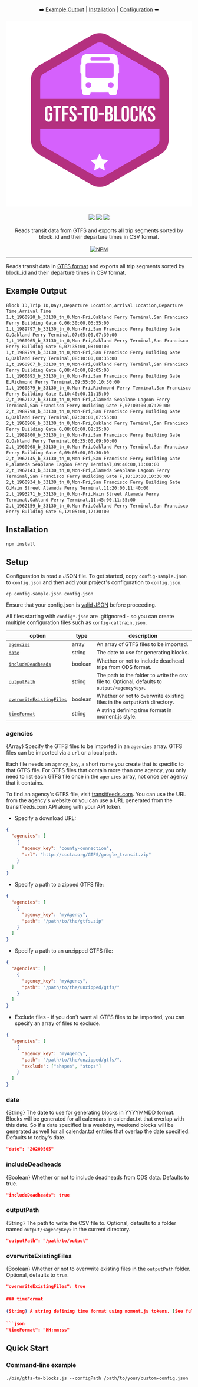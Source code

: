 <p align="center">
  ➡️
  <a href="#example-output">Example Output</a> |
  <a href="#installation">Installation</a> |
  <a href="#configuration">Configuration</a>
  ⬅️
  <br /><br />
  <img src="docs/images/gtfs-to-blocks-logo.svg" alt="GTFS-to-blocks" />
  <br /><br />
  <a href="https://www.npmjs.com/package/gtfs-to-blocks" rel="nofollow"><img src="https://img.shields.io/npm/v/gtfs-to-blocks.svg?style=flat" style="max-width: 100%;"></a>
  <a href="https://www.npmjs.com/package/gtfs-to-blocks" rel="nofollow"><img src="https://img.shields.io/npm/dm/gtfs-to-blocks.svg?style=flat" style="max-width: 100%;"></a>
  <img src="https://img.shields.io/badge/License-MIT-yellow.svg">
  <br /><br />
  Reads transit data from GTFS and exports all trip segments sorted by block_id and their departure times in CSV format.
  <br /><br />
  <a href="https://nodei.co/npm/gtfs-to-blocks/" rel="nofollow"><img src="https://nodei.co/npm/gtfs-to-blocks.png?downloads=true" alt="NPM" style="max-width: 100%;"></a>
</p>

<hr>

Reads transit data in [GTFS format](https://developers.google.com/transit/gtfs/) and exports all trip segments sorted by block_id and their departure times in CSV format.

## Example Output

```csv
Block ID,Trip ID,Days,Departure Location,Arrival Location,Departure Time,Arrival Time
1,t_1960920_b_33130_tn_0,Mon-Fri,Oakland Ferry Terminal,San Francisco Ferry Building Gate G,06:30:00,06:55:00
1,t_1989797_b_33130_tn_0,Mon-Fri,San Francisco Ferry Building Gate G,Oakland Ferry Terminal,07:05:00,07:30:00
1,t_1960965_b_33130_tn_0,Mon-Fri,Oakland Ferry Terminal,San Francisco Ferry Building Gate G,07:35:00,08:00:00
1,t_1989799_b_33130_tn_0,Mon-Fri,San Francisco Ferry Building Gate G,Oakland Ferry Terminal,08:10:00,08:35:00
1,t_1960967_b_33130_tn_0,Mon-Fri,Oakland Ferry Terminal,San Francisco Ferry Building Gate G,08:40:00,09:05:00
1,t_1960893_b_33130_tn_0,Mon-Fri,San Francisco Ferry Building Gate E,Richmond Ferry Terminal,09:55:00,10:30:00
1,t_1960879_b_33130_tn_0,Mon-Fri,Richmond Ferry Terminal,San Francisco Ferry Building Gate E,10:40:00,11:15:00
2,t_1962122_b_33130_tn_0,Mon-Fri,Alameda Seaplane Lagoon Ferry Terminal,San Francisco Ferry Building Gate F,07:00:00,07:20:00
2,t_1989798_b_33130_tn_0,Mon-Fri,San Francisco Ferry Building Gate G,Oakland Ferry Terminal,07:30:00,07:55:00
2,t_1960966_b_33130_tn_0,Mon-Fri,Oakland Ferry Terminal,San Francisco Ferry Building Gate G,08:00:00,08:25:00
2,t_1989800_b_33130_tn_0,Mon-Fri,San Francisco Ferry Building Gate G,Oakland Ferry Terminal,08:35:00,09:00:00
2,t_1960968_b_33130_tn_0,Mon-Fri,Oakland Ferry Terminal,San Francisco Ferry Building Gate G,09:05:00,09:30:00
2,t_1962145_b_33130_tn_0,Mon-Fri,San Francisco Ferry Building Gate F,Alameda Seaplane Lagoon Ferry Terminal,09:40:00,10:00:00
2,t_1962143_b_33130_tn_0,Mon-Fri,Alameda Seaplane Lagoon Ferry Terminal,San Francisco Ferry Building Gate F,10:10:00,10:30:00
2,t_1960934_b_33130_tn_0,Mon-Fri,San Francisco Ferry Building Gate G,Main Street Alameda Ferry Terminal,11:20:00,11:40:00
2,t_1993271_b_33130_tn_0,Mon-Fri,Main Street Alameda Ferry Terminal,Oakland Ferry Terminal,11:45:00,11:55:00
2,t_1962159_b_33130_tn_0,Mon-Fri,Oakland Ferry Terminal,San Francisco Ferry Building Gate G,12:05:00,12:30:00
```

## Installation

    npm install

## Setup

Configuration is read a JSON file. To get started, copy `config-sample.json` to `config.json` and then add your project's configuration to `config.json`.

    cp config-sample.json config.json

Ensure that your config.json is [valid JSON](https://jsonformatter.curiousconcept.com) before proceeding.

All files starting with `config*.json` are .gitignored - so you can create multiple configuration files such as `config-caltrain.json`.

| option                                              | type    | description                                                                                  |
| --------------------------------------------------- | ------- | -------------------------------------------------------------------------------------------- |
| [`agencies`](#agencies)                             | array   | An array of GTFS files to be imported.                                                       |
| [`date`](#date)                                     | string  | The date to use for generating blocks.                                                       |
| [`includeDeadheads`](#includedeadheads)             | boolean | Whether or not to include deadhead trips from ODS format.                                    |
| [`outputPath`](#outputpath)                         | string  | The path to the folder to write the csv file to. Optional, defaults to `output/<agencyKey>`. |
| [`overwriteExistingFiles`](#overwriteexistingfiles) | boolean | Whether or not to overwrite existing files in the `outputPath` directory.                    |
| [`timeFormat`](#timeformat)                         | string  | A string defining time format in moment.js style.                                            |

### agencies

{Array} Specify the GTFS files to be imported in an `agencies` array. GTFS files can be imported via a `url` or a local `path`.

Each file needs an `agency_key`, a short name you create that is specific to that GTFS file. For GTFS files that contain more than one agency, you only need to list each GTFS file once in the `agencies` array, not once per agency that it contains.

To find an agency's GTFS file, visit [transitfeeds.com](http://transitfeeds.com). You can use the
URL from the agency's website or you can use a URL generated from the transitfeeds.com
API along with your API token.

- Specify a download URL:

```json
{
  "agencies": [
    {
      "agency_key": "county-connection",
      "url": "http://cccta.org/GTFS/google_transit.zip"
    }
  ]
}
```

- Specify a path to a zipped GTFS file:

```json
{
  "agencies": [
    {
      "agency_key": "myAgency",
      "path": "/path/to/the/gtfs.zip"
    }
  ]
}
```

- Specify a path to an unzipped GTFS file:

```json
{
  "agencies": [
    {
      "agency_key": "myAgency",
      "path": "/path/to/the/unzipped/gtfs/"
    }
  ]
}
```

- Exclude files - if you don't want all GTFS files to be imported, you can specify an array of files to exclude.

```json
{
  "agencies": [
    {
      "agency_key": "myAgency",
      "path": "/path/to/the/unzipped/gtfs/",
      "exclude": ["shapes", "stops"]
    }
  ]
}
```

### date

{String} The date to use for generating blocks in YYYYMMDD format. Blocks will be generated for all calendars in calendar.txt that overlap with this date. So if a date specified is a weekday, weekend blocks will be generated as well for all calendar.txt entries that overlap the date specified. Defaults to today's date.

```json
"date": "20200505"
```

### includeDeadheads

{Boolean} Whether or not to include deadheads from ODS data. Defaults to true.

```json
"includeDeadheads": true
```

### outputPath

\{String\} The path to write the CSV file to. Optional, defaults to a folder named `output/<agencyKey>` in the current directory.

```json
"outputPath": "/path/to/output"
```

### overwriteExistingFiles

\{Boolean\} Whether or not to overwrite existing files in the `outputPath` folder. Optional, defaults to `true`.

````json
"overwriteExistingFiles": true

### timeFormat​

{String} A string defining time format using moment.js tokens. [See full list of formatting options](https://momentjs.com/docs/#/displaying/format/). Defaults to HH:mm:ss which yields "13:14:30".

```json
"timeFormat": "HH:mm:ss"
````

## Quick Start

### Command-line example

    ./bin/gtfs-to-blocks.js --configPath /path/to/your/custom-config.json
